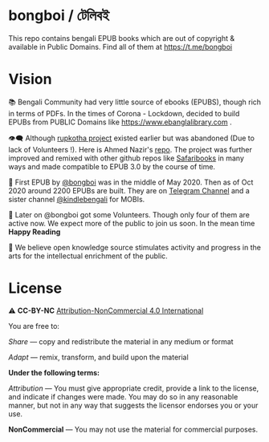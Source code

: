 # bongboi / টেলিবই
This repo contains bengali EPUB books which are out of copyright & available in Public Domains. Find all of them at https://t.me/bongboi

# Vision
📚 Bengali Community had very little source of ebooks (EPUBS), though rich in terms of PDFs. In the times of Corona - Lockdown, decided to build EPUBs from PUBLIC Domains like https://www.ebanglalibrary.com . 

👁️‍🗨️️ Although [rupkotha project](https://rupkotha.github.io) existed earlier but was abandoned (Due to lack of Volunteers !). Here is Ahmed Nazir's [repo](https://github.com/AhmedNazir/eBanglaLibrary). The project was further improved and remixed with other github repos like [Safaribooks](https://github.com/lorenzodifuccia/safaribooks) in many ways and made compatible to EPUB 3.0 by the course of time.

🥇️ First EPUB by [@bongboi](https://t.me/bongboi) was in the middle of May 2020. Then as of Oct 2020 around 2200 EPUBs are built. They are on [Telegram Channel](https://t.me/bongboi) and a sister channel [@kindlebengali](https://t.me/kindlebengali) for MOBIs. 

📰️ Later on @bongboi got some Volunteers. Though only four of them are active now. We expect more of the public to join us soon. In the mean time __Happy Reading__

🌟 We believe open knowledge source stimulates activity and progress in the arts for the intellectual enrichment of the public.

# License
⚠️ **CC-BY-NC** [Attribution-NonCommercial 4.0 International](https://creativecommons.org/licenses/by-nc/4.0/)
 
You are free to:

*Share* — copy and redistribute the material in any medium or format

*Adapt* — remix, transform, and build upon the material 

__Under the following terms:__

*Attribution* — You must give appropriate credit, provide a link to the license, and indicate if changes were made. You may do so in any reasonable manner, but not in any way that suggests the licensor endorses you or your use.

**NonCommercial** — You may not use the material for commercial purposes. 
